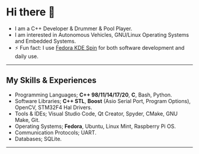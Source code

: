 # Hi there 👋
+ I am a C++ Developer & Drummer & Pool Player. 
+ I am interested in Autonomous Vehicles, GNU/Linux Operating Systems and Embedded Systems.
+ ⚡ Fun fact: I use [Fedora KDE Spin](https://spins.fedoraproject.org/en/kde/) for both software development and daily use.

---

## My Skills & Experiences

+ Programming Languages; **C++ 98/11/14/17/20**, **C**, Bash, Python.
+ Software Libraries; **C++ STL**, **Boost** (Asio Serial Port, Program Options), OpenCV, STM32F4 Hal Drivers.
+ Tools & IDEs; Visual Studio Code, Qt Creator, Spyder, CMake, GNU Make, Git.
+ Operating Systems; **Fedora**, Ubuntu, Linux Mint, Raspberry Pi OS.
+ Communication Protocols; UART.
+ Databases; SQLite.

---
